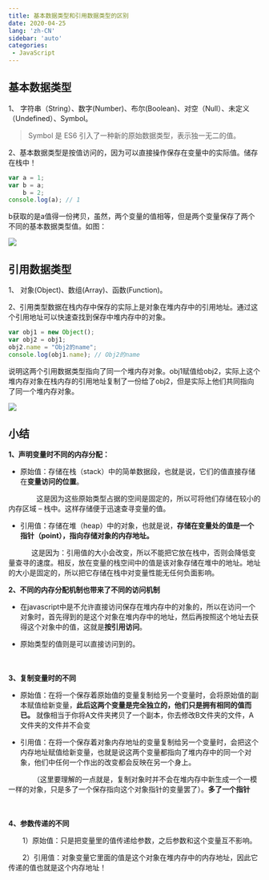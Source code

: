 ```yaml
---
title: 基本数据类型和引用数据类型的区别
date: 2020-04-25
lang: 'zh-CN'
sidebar: 'auto'
categories:
 - JavaScript
---
```


## 基本数据类型

1、 字符串（String）、数字(Number)、布尔(Boolean)、对空（Null）、未定义（Undefined）、Symbol。 

>  Symbol 是 ES6 引入了一种新的原始数据类型，表示独一无二的值。 



2、基本数据类型是按值访问的，因为可以直接操作保存在变量中的实际值。储存在栈中！

```js
var a = 1;
var b = a; 
	b = 2; 
console.log(a); // 1
```

b获取的是a值得一份拷贝，虽然，两个变量的值相等，但是两个变量保存了两个不同的基本数据类型值。如图：

![](http://qn.huat.xyz/content/2012062912181127.dib)

## 引用数据类型

1、 对象(Object)、数组(Array)、函数(Function)。 



2、引用类型数据在栈内存中保存的实际上是对象在堆内存中的引用地址。通过这个引用地址可以快速查找到保存中堆内存中的对象。

```js
var obj1 = new Object(); 
var obj2 = obj1; 
obj2.name = "Obj2的name"; 
console.log(obj1.name); // Obj2的name
```

说明这两个引用数据类型指向了同一个堆内存对象。obj1赋值给obj2，实际上这个堆内存对象在栈内存的引用地址复制了一份给了obj2，但是实际上他们共同指向了同一个堆内存对象。

![](http://qn.huat.xyz/content/2012062914380085.dib)

## 小结

**1、声明变量时不同的内存分配：**　

- 原始值：存储在栈（stack）中的简单数据段，也就是说，它们的值直接存储在**变量访问的位置**。

　　　　这是因为这些原始类型占据的空间是固定的，所以可将他们存储在较小的内存区域 – 栈中。这样存储便于迅速查寻变量的值。

- 引用值：存储在堆（heap）中的对象，也就是说，**存储在变量处的值是一个指针（point），指向存储对象的内存地址。**

　　　  这是因为：引用值的大小会改变，所以不能把它放在栈中，否则会降低变量查寻的速度。相反，放在变量的栈空间中的值是该对象存储在堆中的地址。地址的大小是固定的，所以把它存储在栈中对变量性能无任何负面影响。



**2、不同的内存分配机制也带来了不同的访问机制**

- 在javascript中是不允许直接访问保存在堆内存中的对象的，所以在访问一个对象时，首先得到的是这个对象在堆内存中的地址，然后再按照这个地址去获得这个对象中的值，这就是**按引用访问**。

- 原始类型的值则是可以直接访问到的。

　　

**3、复制变量时的不同**

- 原始值：在将一个保存着原始值的变量复制给另一个变量时，会将原始值的副本赋值给新变量，**此后这两个变量是完全独立的，他们只是拥有相同的值而已。** 就像相当于你将A文件夹拷贝了一个副本，你去修改B文件夹的文件，A文件夹的文件并不会变

- 引用值：在将一个保存着对象内存地址的变量复制给另一个变量时，会把这个内存地址赋值给新变量，也就是说这两个变量都指向了堆内存中的同一个对象，他们中任何一个作出的改变都会反映在另一个身上。

　　　　（这里要理解的一点就是，复制对象时并不会在堆内存中新生成一个一模一样的对象，只是多了一个保存指向这个对象指针的变量罢了）。**多了一个指针**

　

**4、参数传递的不同**　 

　　1）原始值：只是把变量里的值传递给参数，之后参数和这个变量互不影响。

　　2）引用值：对象变量它里面的值是这个对象在堆内存中的内存地址，因此它传递的值也就是这个内存地址！